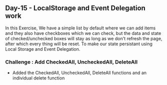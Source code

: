 ## Day-15 -  LocalStorage and Event Delegation work

In this Exercise, We have a simple list by default where we can add items and they also have checkboxes which we can check, but the data and state of checked/unchecked boxes will stay as long as we don't refresh the page, after which every thing will be reset. To make our state persistant using Local Storage and Event Delegation.

### Challenge : Add CheckedAll, UncheckedAll, DeleteAll
- Added the CheckedAll, UncheckedAll, DeleteAll functions and an individual delete function 
